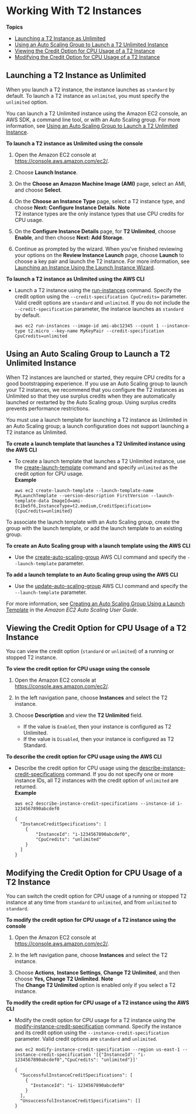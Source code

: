 # Working With T2 Instances<a name="t2-how-to"></a>

**Topics**
+ [Launching a T2 Instance as Unlimited](#launch-t2)
+ [Using an Auto Scaling Group to Launch a T2 Unlimited Instance](#t2-auto-scaling-grp)
+ [Viewing the Credit Option for CPU Usage of a T2 Instance](#describe-t2)
+ [Modifying the Credit Option for CPU Usage of a T2 Instance](#modify-t2)

## Launching a T2 Instance as Unlimited<a name="launch-t2"></a>

When you launch a T2 instance, the instance launches as `standard` by default\. To launch a T2 instance as `unlimited`, you must specify the `unlimited` option\.

You can launch a T2 Unlimited instance using the Amazon EC2 console, an AWS SDK, a command line tool, or with an Auto Scaling group\. For more information, see [Using an Auto Scaling Group to Launch a T2 Unlimited Instance](#t2-auto-scaling-grp)\.

**To launch a T2 instance as Unlimited using the console**

1. Open the Amazon EC2 console at [https://console\.aws\.amazon\.com/ec2/](https://console.aws.amazon.com/ec2/)\.

1. Choose **Launch Instance**\.

1. On the **Choose an Amazon Machine Image \(AMI\)** page, select an AMI, and choose **Select**\.

1. On the **Choose an Instance Type** page, select a T2 instance type, and choose **Next: Configure Instance Details**\.
**Note**  
T2 instance types are the only instance types that use CPU credits for CPU usage\.

1. On the **Configure Instance Details** page, for **T2 Unlimited**, choose **Enable**, and then choose **Next: Add Storage**\.

1. Continue as prompted by the wizard\. When you've finished reviewing your options on the **Review Instance Launch** page, choose **Launch** to choose a key pair and launch the T2 instance\. For more information, see [Launching an Instance Using the Launch Instance Wizard](launching-instance.md)\.

**To launch a T2 instance as Unlimited using the AWS CLI**
+ Launch a T2 instance using the [run\-instances](http://docs.aws.amazon.com/cli/latest/reference/ec2/run-instances.html) command\. Specify the credit option using the `--credit-specification CpuCredits=` parameter\. Valid credit options are `standard` and `unlimited`\. If you do not include the `--credit-specification` parameter, the instance launches as `standard` by default\.

  ```
  aws ec2 run-instances --image-id ami-abc12345 --count 1 --instance-type t2.micro --key-name MyKeyPair --credit-specification CpuCredits=unlimited
  ```

## Using an Auto Scaling Group to Launch a T2 Unlimited Instance<a name="t2-auto-scaling-grp"></a>

When T2 instances are launched or started, they require CPU credits for a good bootstrapping experience\. If you use an Auto Scaling group to launch your T2 instances, we recommend that you configure the T2 instances as Unlimited so that they use surplus credits when they are automatically launched or restarted by the Auto Scaling group\. Using surplus credits prevents performance restrictions\.

You must use a launch template for launching a T2 instance as Unlimited in an Auto Scaling group; a launch configuration does not support launching a T2 instance as Unlimited\.

**To create a launch template that launches a T2 Unlimited instance using the AWS CLI**
+ To create a launch template that launches a T2 Unlimited instance, use the [create\-launch\-template](http://docs.aws.amazon.com/cli/latest/reference/ec2/create-launch-template.html) command and specify `unlimited` as the credit option for CPU usage\.  
**Example**  

  ```
  aws ec2 create-launch-template --launch-template-name MyLaunchTemplate --version-description FirstVersion --launch-template-data ImageId=ami-8c1be5f6,InstanceType=t2.medium,CreditSpecification={CpuCredits=unlimited} 
  ```

To associate the launch template with an Auto Scaling group, create the group with the launch template, or add the launch template to an existing group\.

**To create an Auto Scaling group with a launch template using the AWS CLI**
+ Use the [create\-auto\-scaling\-group](http://docs.aws.amazon.com/cli/latest/reference/autoscaling/create-auto-scaling-group.html) AWS CLI command and specify the `--launch-template` parameter\. 

**To add a launch template to an Auto Scaling group using the AWS CLI**
+ Use the [update\-auto\-scaling\-group](http://docs.aws.amazon.com/cli/latest/reference/autoscaling/update-auto-scaling-group.html) AWS CLI command and specify the `--launch-template` parameter\. 

For more information, see [Creating an Auto Scaling Group Using a Launch Template](http://docs.aws.amazon.com/autoscaling/ec2/userguide/create-asg-launch-template.html) in the *Amazon EC2 Auto Scaling User Guide*\.

## Viewing the Credit Option for CPU Usage of a T2 Instance<a name="describe-t2"></a>

You can view the credit option \(`standard` or `unlimited`\) of a running or stopped T2 instance\.

**To view the credit option for CPU usage using the console**

1. Open the Amazon EC2 console at [https://console\.aws\.amazon\.com/ec2/](https://console.aws.amazon.com/ec2/)\.

1. In the left navigation pane, choose **Instances** and select the T2 instance\.

1. Choose **Description** and view the **T2 Unlimited** field\.
   + If the value is `Enabled`, then your instance is configured as T2 Unlimited\.
   + If the value is `Disabled`, then your instance is configured as T2 Standard\.

**To describe the credit option for CPU usage using the AWS CLI**
+ Describe the credit option for CPU usage using the [describe\-instance\-credit\-specifications](http://docs.aws.amazon.com/cli/latest/reference/ec2/describe-instance-credit-specifications.html) command\. If you do not specify one or more instance IDs, all T2 instances with the credit option of `unlimited` are returned\.  
**Example**  

  ```
  aws ec2 describe-instance-credit-specifications --instance-id i-1234567890abcdef0
  ```

  ```
  {
    "InstanceCreditSpecifications": [
      {
          "InstanceId": "i-1234567890abcdef0",
          "CpuCredits": "unlimited"
      }
    ]
  }
  ```

## Modifying the Credit Option for CPU Usage of a T2 Instance<a name="modify-t2"></a>

You can switch the credit option for CPU usage of a running or stopped T2 instance at any time from `standard` to `unlimited`, and from `unlimited` to `standard`\.

**To modify the credit option for CPU usage of a T2 instance using the console**

1. Open the Amazon EC2 console at [https://console\.aws\.amazon\.com/ec2/](https://console.aws.amazon.com/ec2/)\.

1. In the left navigation pane, choose **Instances** and select the T2 instance\. 

1. Choose **Actions**, **Instance Settings**, **Change T2 Unlimited**, and then choose **Yes, Change T2 Unlimited**\.
**Note**  
The **Change T2 Unlimited** option is enabled only if you select a T2 instance\.

**To modify the credit option for CPU usage of a T2 instance using the AWS CLI**
+ Modify the credit option for CPU usage for a T2 instance using the [modify\-instance\-credit\-specification](http://docs.aws.amazon.com/cli/latest/reference/ec2/modify-instance-credit-specification.html) command\. Specify the instance and its credit option using the `--instance-credit-specification` parameter\. Valid credit options are `standard` and `unlimited`\.

  ```
  aws ec2 modify-instance-credit-specification --region us-east-1 --instance-credit-specification '[{"InstanceId": "i-1234567890abcdef0","CpuCredits": "unlimited"}]' 
  ```

  ```
  {
    "SuccessfulInstanceCreditSpecifications": [
      {
        "InstanceId": "i- 1234567890abcdef0"
      }
    ],
    "UnsuccessfulInstanceCreditSpecifications": []
  }
  ```